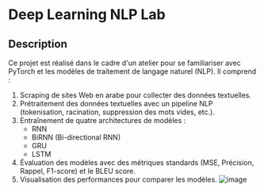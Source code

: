 # Deep Learning NLP Lab

## Description
Ce projet est réalisé dans le cadre d'un atelier pour se familiariser avec PyTorch et les modèles de traitement de langage naturel (NLP). Il comprend :

1. Scraping de sites Web en arabe pour collecter des données textuelles.
2. Prétraitement des données textuelles avec un pipeline NLP (tokenisation, racination, suppression des mots vides, etc.).
3. Entraînement de quatre architectures de modèles :
   - RNN
   - BiRNN (Bi-directional RNN)
   - GRU
   - LSTM
4. Évaluation des modèles avec des métriques standards (MSE, Précision, Rappel, F1-score) et le BLEU score.
5. Visualisation des performances pour comparer les modèles.
   ![image](https://github.com/user-attachments/assets/098e2ab6-6356-44f5-a9ba-ba4e89a54c76)
